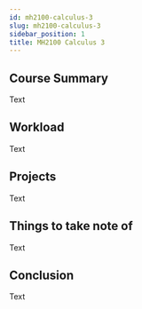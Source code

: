 ```yaml
---
id: mh2100-calculus-3
slug: mh2100-calculus-3
sidebar_position: 1
title: MH2100 Calculus 3
---
```


## Course Summary

Text

## Workload

Text

## Projects

Text

## Things to take note of

Text

## Conclusion

Text
